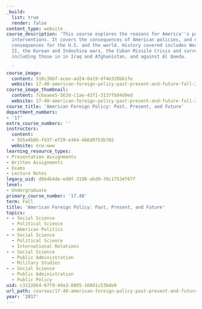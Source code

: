 ```yaml
---
_build:
  list: true
  render: false
content_type: website
course_description: 'This course explores the reasons for America''s past wars and
  interventions. It covers the consequences of American policies, and evaluates these
  consequences for the U.S. and the world. History covered includes World Wars I and
  II, the Korean and Indochina wars, the Cuban Missile Crisis and current conflicts,
  including those in in Iraq and Afghanistan, and against Al Qaeda.

  '
course_image:
  content: 516c3bbf-acee-ad24-0a19-df4e328bb1fe
  website: 17-40-american-foreign-policy-past-present-and-future-fall-2017
course_image_thumbnail:
  content: 7c6aaee5-563d-c1ae-4371-3137fb04d9ed
  website: 17-40-american-foreign-policy-past-present-and-future-fall-2017
course_title: 'American Foreign Policy: Past, Present, and Future'
department_numbers:
- '17'
extra_course_numbers: ''
instructors:
  content:
  - 555a4b0b-fd37-ef29-e364-4b6d9753b702
  website: ocw-www
learning_resource_types:
- Presentation Assignments
- Written Assignments
- Exams
- Lecture Notes
legacy_uid: d6b4b4de-ed8f-3198-abd9-70c17534f67f
level:
- Undergraduate
primary_course_number: '17.40'
term: Fall
title: 'American Foreign Policy: Past, Present, and Future'
topics:
- - Social Science
  - Political Science
  - American Politics
- - Social Science
  - Political Science
  - International Relations
- - Social Science
  - Public Administration
  - Military Studies
- - Social Science
  - Public Administration
  - Public Policy
uid: c3122864-67f9-49a3-8005-16041c53bde9
url_path: courses/17-40-american-foreign-policy-past-present-and-future-fall-2017
year: '2017'
---
```

